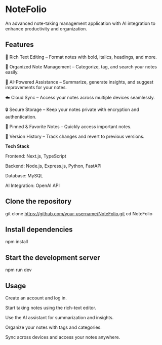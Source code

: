 # NoteFolio

An advanced note-taking management application with AI integration to enhance productivity and organization.

## Features

📝 Rich Text Editing – Format notes with bold, italics, headings, and more.

📂 Organized Note Management – Categorize, tag, and search your notes easily.

🤖 AI-Powered Assistance – Summarize, generate insights, and suggest improvements for your notes.

☁️ Cloud Sync – Access your notes across multiple devices seamlessly.

🔒 Secure Storage – Keep your notes private with encryption and authentication.

📌 Pinned & Favorite Notes – Quickly access important notes.

🔄 Version History – Track changes and revert to previous versions.

**Tech Stack**

Frontend: Next.js, TypeScript

Backend: Node.js, Express.js, Python, FastAPI

Database: MySQL

AI Integration: OpenAI API

## Clone the repository
git clone https://github.com/your-username/NoteFolio.git
cd NoteFolio

## Install dependencies
npm install

## Start the development server
npm run dev

## Usage

Create an account and log in.

Start taking notes using the rich-text editor.

Use the AI assistant for summarization and insights.

Organize your notes with tags and categories.

Sync across devices and access your notes anywhere.
